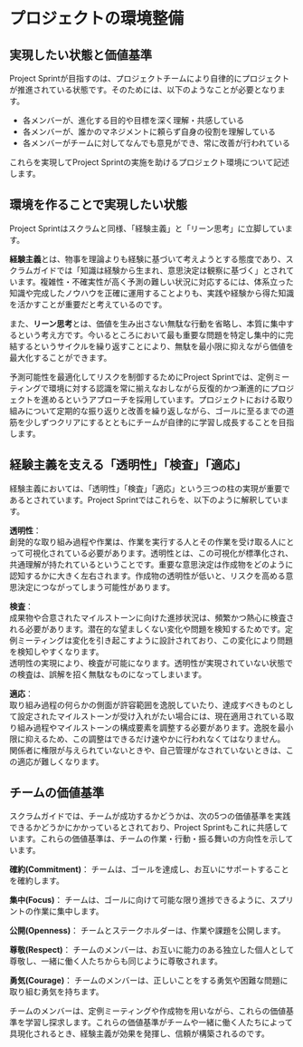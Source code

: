 # プロジェクトの環境整備

## 実現したい状態と価値基準

Project Sprintが目指すのは、プロジェクトチームにより自律的にプロジェクトが推進されている状態です。そのためには、以下のようなことが必要となります。

- 各メンバーが、進化する目的や目標を深く理解・共感している
- 各メンバーが、誰かのマネジメントに頼らず自身の役割を理解している
- 各メンバーがチームに対してなんでも意見ができ、常に改善が行われている

これらを実現してProject Sprintの実施を助けるプロジェクト環境について記述します。

## 環境を作ることで実現したい状態

Project Sprintはスクラムと同様、「経験主義」と「リーン思考」に立脚しています。

**経験主義**とは、物事を理論よりも経験に基づいて考えようとする態度であり、スクラムガイドでは「知識は経験から生まれ、意思決定は観察に基づく」とされています。複雑性・不確実性が高く予測の難しい状況に対応するには、体系立った知識や完成したノウハウを正確に運用することよりも、実践や経験から得た知識を活かすことが重要だと考えているのです。

また、**リーン思考**とは、価値を生み出さない無駄な行動を省略し、本質に集中するという考え方です。今いるところにおいて最も重要な問題を特定し集中的に完結するというサイクルを繰り返すことにより、無駄を最小限に抑えながら価値を最大化することができます。

予測可能性を最適化してリスクを制御するためにProject Sprintでは、定例ミーティングで環境に対する認識を常に揃えなおしながら反復的かつ漸進的にプロジェクトを進めるというアプローチを採用しています。プロジェクトにおける取り組みについて定期的な振り返りと改善を繰り返しながら、ゴールに至るまでの道筋を少しずつクリアにするとともにチームが自律的に学習し成長することを目指します。

## 経験主義を支える「透明性」「検査」「適応」

経験主義においては、「透明性」「検査」「適応」という三つの柱の実現が重要であるとされています。Project Sprintではこれらを、以下のように解釈しています。

**透明性**：  
創発的な取り組み過程や作業は、作業を実行する人とその作業を受け取る人にとって可視化されている必要があります。透明性とは、この可視化が標準化され、共通理解が持たれているということです。重要な意思決定は作成物をどのように認知するかに大きく左右されます。作成物の透明性が低いと、リスクを高める意思決定につながってしまう可能性があります。  

**検査**：  
成果物や合意されたマイルストーンに向けた進捗状況は、頻繁かつ熱心に検査される必要があります。潜在的な望ましくない変化や問題を検知するためです。定例ミーティングは変化を引き起こすように設計されており、この変化により問題を検知しやすくなります。  
透明性の実現により、検査が可能になります。透明性が実現されていない状態での検査は、誤解を招く無駄なものになってしまいます。

**適応**：  
取り組み過程の何らかの側面が許容範囲を逸脱していたり、達成すべきものとして設定されたマイルストーンが受け入れがたい場合には、現在適用されている取り組み過程やマイルストーンの構成要素を調整する必要があります。逸脱を最小限に抑えるため、この調整はできるだけ速やかに行われなくてはなりません。  
関係者に権限が与えられていないときや、自己管理がなされていないときは、この適応が難しくなります。

## チームの価値基準

スクラムガイドでは、チームが成功するかどうかは、次の5つの価値基準を実践できるかどうかにかかっているとされており、Project Sprintもこれに共感しています。これらの価値基準は、チームの作業・行動・振る舞いの方向性を示しています。

**確約(Commitment)**：
チームは、ゴールを達成し、お互いにサポートすることを確約します。

**集中(Focus)**：
チームは、ゴールに向けて可能な限り進捗できるように、スプリントの作業に集中します。

**公開(Openness)**：
チームとステークホルダーは、作業や課題を公開します。

**尊敬(Respect)**：
チームのメンバーは、お互いに能力のある独立した個人として尊敬し、一緒に働く人たちからも同じように尊敬されます。

**勇気(Courage)**：
チームのメンバーは、正しいことをする勇気や困難な問題に取り組む勇気を持ちます。

チームのメンバーは、定例ミーティングや作成物を用いながら、これらの価値基準を学習し探求します。これらの価値基準がチームや一緒に働く人たちによって具現化されるとき、経験主義が効果を発揮し、信頼が構築されるのです。
